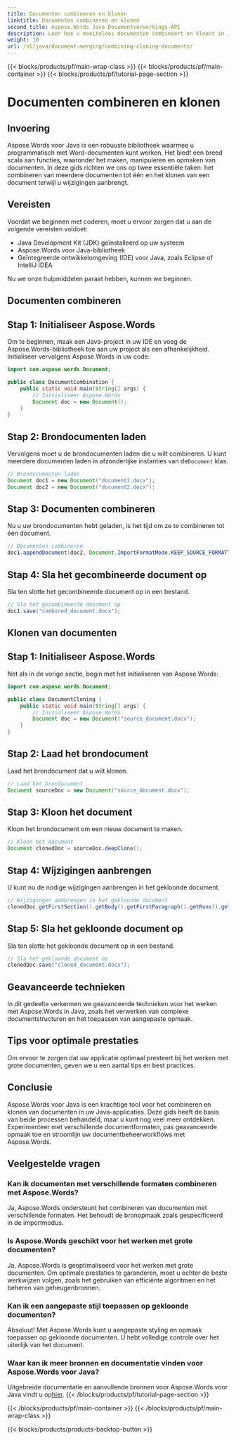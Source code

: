 ```yaml
---
title: Documenten combineren en klonen
linktitle: Documenten combineren en klonen
second_title: Aspose.Words Java Documentverwerkings-API
description: Leer hoe u moeiteloos documenten combineert en kloont in Java met Aspose.Words. Deze stapsgewijze handleiding behandelt alles wat u moet weten.
weight: 10
url: /nl/java/document-merging/combining-cloning-documents/
---
```


{{< blocks/products/pf/main-wrap-class >}}
{{< blocks/products/pf/main-container >}}
{{< blocks/products/pf/tutorial-page-section >}}

# Documenten combineren en klonen


## Invoering

Aspose.Words voor Java is een robuuste bibliotheek waarmee u programmatisch met Word-documenten kunt werken. Het biedt een breed scala aan functies, waaronder het maken, manipuleren en opmaken van documenten. In deze gids richten we ons op twee essentiële taken: het combineren van meerdere documenten tot één en het klonen van een document terwijl u wijzigingen aanbrengt.

## Vereisten

Voordat we beginnen met coderen, moet u ervoor zorgen dat u aan de volgende vereisten voldoet:

- Java Development Kit (JDK) geïnstalleerd op uw systeem
- Aspose.Words voor Java-bibliotheek
- Geïntegreerde ontwikkelomgeving (IDE) voor Java, zoals Eclipse of IntelliJ IDEA

Nu we onze hulpmiddelen paraat hebben, kunnen we beginnen.

## Documenten combineren

## Stap 1: Initialiseer Aspose.Words

Om te beginnen, maak een Java-project in uw IDE en voeg de Aspose.Words-bibliotheek toe aan uw project als een afhankelijkheid. Initialiseer vervolgens Aspose.Words in uw code:

```java
import com.aspose.words.Document;

public class DocumentCombination {
    public static void main(String[] args) {
        // Initialiseer Aspose.Words
        Document doc = new Document();
    }
}
```

## Stap 2: Brondocumenten laden

 Vervolgens moet u de brondocumenten laden die u wilt combineren. U kunt meerdere documenten laden in afzonderlijke instanties van de`Document` klas.

```java
// Brondocumenten laden
Document doc1 = new Document("document1.docx");
Document doc2 = new Document("document2.docx");
```

## Stap 3: Documenten combineren

Nu u uw brondocumenten hebt geladen, is het tijd om ze te combineren tot één document.

```java
// Documenten combineren
doc1.appendDocument(doc2, Document.ImportFormatMode.KEEP_SOURCE_FORMATTING);
```

## Stap 4: Sla het gecombineerde document op

Sla ten slotte het gecombineerde document op in een bestand.

```java
// Sla het gecombineerde document op
doc1.save("combined_document.docx");
```

## Klonen van documenten

## Stap 1: Initialiseer Aspose.Words

Net als in de vorige sectie, begin met het initialiseren van Aspose.Words:

```java
import com.aspose.words.Document;

public class DocumentCloning {
    public static void main(String[] args) {
        // Initialiseer Aspose.Words
        Document doc = new Document("source_document.docx");
    }
}
```

## Stap 2: Laad het brondocument

Laad het brondocument dat u wilt klonen.

```java
// Laad het brondocument
Document sourceDoc = new Document("source_document.docx");
```

## Stap 3: Kloon het document

Kloon het brondocument om een nieuw document te maken.

```java
// Kloon het document
Document clonedDoc = sourceDoc.deepClone();
```

## Stap 4: Wijzigingen aanbrengen

U kunt nu de nodige wijzigingen aanbrengen in het gekloonde document.

```java
// Wijzigingen aanbrengen in het gekloonde document
clonedDoc.getFirstSection().getBody().getFirstParagraph().getRuns().get(0).setText("Modified Content");
```

## Stap 5: Sla het gekloonde document op

Sla ten slotte het gekloonde document op in een bestand.

```java
// Sla het gekloonde document op
clonedDoc.save("cloned_document.docx");
```

## Geavanceerde technieken

In dit gedeelte verkennen we geavanceerde technieken voor het werken met Aspose.Words in Java, zoals het verwerken van complexe documentstructuren en het toepassen van aangepaste opmaak.

## Tips voor optimale prestaties

Om ervoor te zorgen dat uw applicatie optimaal presteert bij het werken met grote documenten, geven we u een aantal tips en best practices.

## Conclusie

Aspose.Words voor Java is een krachtige tool voor het combineren en klonen van documenten in uw Java-applicaties. Deze gids heeft de basis van beide processen behandeld, maar u kunt nog veel meer ontdekken. Experimenteer met verschillende documentformaten, pas geavanceerde opmaak toe en stroomlijn uw documentbeheerworkflows met Aspose.Words.

## Veelgestelde vragen

### Kan ik documenten met verschillende formaten combineren met Aspose.Words?

Ja, Aspose.Words ondersteunt het combineren van documenten met verschillende formaten. Het behoudt de bronopmaak zoals gespecificeerd in de importmodus.

### Is Aspose.Words geschikt voor het werken met grote documenten?

Ja, Aspose.Words is geoptimaliseerd voor het werken met grote documenten. Om optimale prestaties te garanderen, moet u echter de beste werkwijzen volgen, zoals het gebruiken van efficiënte algoritmen en het beheren van geheugenbronnen.

### Kan ik een aangepaste stijl toepassen op gekloonde documenten?

Absoluut! Met Aspose.Words kunt u aangepaste styling en opmaak toepassen op gekloonde documenten. U hebt volledige controle over het uiterlijk van het document.

### Waar kan ik meer bronnen en documentatie vinden voor Aspose.Words voor Java?

 Uitgebreide documentatie en aanvullende bronnen voor Aspose.Words voor Java vindt u op[hier](https://reference.aspose.com/words/java/).
{{< /blocks/products/pf/tutorial-page-section >}}

{{< /blocks/products/pf/main-container >}}
{{< /blocks/products/pf/main-wrap-class >}}

{{< blocks/products/products-backtop-button >}}
